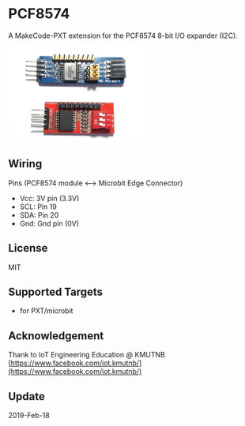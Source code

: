 # PCF8574

A MakeCode-PXT extension for the PCF8574 8-bit I/O expander (I2C).

![](icon.png)

## Wiring

Pins (PCF8574 module <--> Microbit Edge Connector)
- Vcc: 3V pin (3.3V)
- SCL: Pin 19
- SDA: Pin 20
- Gnd: Gnd pin (0V)

## License

MIT

## Supported Targets

* for PXT/microbit

## Acknowledgement

Thank to IoT Engineering Education @ KMUTNB
[https://www.facebook.com/iot.kmutnb/](https://www.facebook.com/iot.kmutnb/)

## Update

2019-Feb-18

